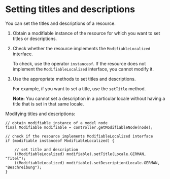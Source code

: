 # Setting titles and descriptions

You can set the titles and descriptions of a resource.

1.  Obtain a modifiable instance of the resource for which you want to set titles or descriptions.

2.  Check whether the resource implements the `ModifiableLocalized` interface.

    To check, use the operator `instanceof`. If the resource does not implement the `ModifiableLocalized` interface, you cannot modify it.

3.  Use the appropriate methods to set titles and descriptions.

    For example, if you want to set a title, use the `setTitle` method.

    **Note:** You cannot set a description in a particular locale without having a title that is set in that same locale.


Modifying titles and descriptions:

```
// obtain modifiable instance of a model node
final Modifiable modifiable = controller.getModifiableNode(node); 

// check if the resource implements ModifiableLocalized interface
if (modifiable instanceof ModifiableLocalized) {

    // set title and description
    ((ModifiableLocalized) modifiable).setTitle(Locale.GERMAN, "Titel");
    ((ModifiableLocalized) modifiable).setDescription(Locale.GERMAN, "Beschreibung");
}
```


